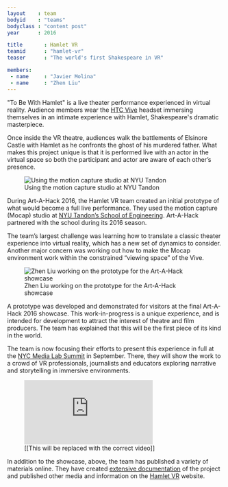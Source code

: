 ```yaml
---
layout    : team
bodyid    : "teams"
bodyclass : "content post"
year      : 2016

title       : Hamlet VR
teamid      : "hamlet-vr"
teaser		: "The world's first Shakespeare in VR"

members:
 - name     : "Javier Molina"
 - name     : "Zhen Liu"
---
```


"To Be With Hamlet" is a live theater performance experienced in virtual reality. Audience members wear the [HTC Vive](http://www.vive.com/) headset immersing themselves in an intimate experience with Hamlet, Shakespeare's dramatic masterpiece.

Once inside the VR theatre, audiences walk the battlements of Elsinore Castle with Hamlet as he confronts the ghost of his murdered father. What makes this project unique is that it is performed live with an actor in the virtual space so both the participant and actor are aware of each other’s presence. 

<figure>
	<img src="/images/teams/2016/hamlet-vr/mocap.jpg" alt="Using the motion capture studio at NYU Tandon" />
	<figcaption>Using the motion capture studio at NYU Tandon</figcaption>
</figure>

During Art-A-Hack 2016, the Hamlet VR team created an initial prototype of what would become a full live performance. They used the motion capture (Mocap) studio at [NYU Tandon’s School of Engineering](http://engineering.nyu.edu/academics/programs/integrated-digital-media-ms). Art-A-Hack partnered with the school during its 2016 season.

The team’s largest challenge was learning how to translate a classic theater experience into virtual reality, which has a new set of dynamics to consider. Another major concern was working out how to make the Mocap environment work within the constrained “viewing space” of the Vive.

<figure>
	<img src="/images/teams/2016/hamlet-vr/zhen-liu.jpg" alt="Zhen Liu working on the prototype for the Art-A-Hack showcase" />
	<figcaption>Zhen Liu working on the prototype for the Art-A-Hack showcase</figcaption>
</figure>

A prototype was developed and demonstrated for visitors at the final Art-A-Hack 2016 showcase. This work-in-progress is a unique experience, and is intended for development to attract the interest of theatre and film producers. The team has explained that this will be the first piece of its kind in the world.

The team is now focusing their efforts to present this experience in full at the [NYC Media Lab Summit](http://techventures.columbia.edu/news-and-events/upcoming-and-recent-events/nyc-media-lab-2016-annual-summit) in September. There, they will show the work to a crowd of VR professionals, journalists and educators exploring narrative and storytelling in immersive environments.

<figure class="video ratio-54 with-caption">
	<iframe src="https://www.youtube.com/embed/kPY_Z_8Vg9s" frameborder="0" allowfullscreen></iframe>
	<figcaption>[[This will be replaced with the correct video]]</figcaption>
</figure>

In addition to the showcase, above, the team has published a variety of materials online. They have created [extensive documentation](http://hamletvr.org/methodofthemadness/) of the project and published other media and information on the [Hamlet VR](http://hamletvr.org/) website.
